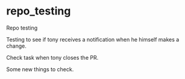 # repo_testing
Repo testing

Testing to see if tony receives a notification when he himself makes a change.


Check task when tony closes the PR.

Some new things to check.
